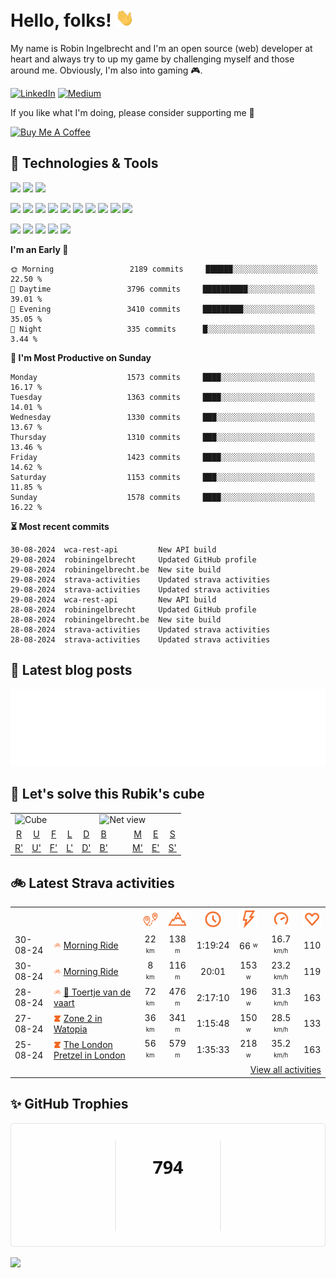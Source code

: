 # Hello, folks! <img src="https://raw.githubusercontent.com/robiningelbrecht/robiningelbrecht/master/wave.gif" width="30">
 
My name is Robin Ingelbrecht and I'm an open source (web) developer at heart and always try to up my game by challenging myself and those around me.
Obviously, I'm also into gaming 🎮.

[![LinkedIn](https://img.shields.io/badge/LinkedIn-0D61B8?style=flat&logo=linkedin&logoColor=white&color=0D61B8)](https://linkedin.com/in/robin-ingelbrecht) 
[![Medium](https://img.shields.io/badge/Medium-2bbc8a?style=flat&logo=medium&logoColor=white&color=2bbc8a)](https://ingelbrechtrobin.medium.com/) 

If you like what I'm doing, please consider supporting me 🙏

<a href="https://www.buymeacoffee.com/ingelbrecht" target="_blank"><img src="https://cdn.buymeacoffee.com/buttons/v2/default-yellow.png" alt="Buy Me A Coffee" style="height: 40px !important;" ></a>

## :wrench: Technologies & Tools
![](https://img.shields.io/badge/OS-Linux-informational?style=flat&logo=linux&logoColor=white&color=2bbc8a)
![](https://img.shields.io/badge/OS-Macos-informational?style=flat&logo=macos&logoColor=white&color=2bbc8a)
![](https://img.shields.io/badge/Editor-phpstorm-informational?style=flat&logo=phpstorm&logoColor=white&color=2bbc8a)

![](https://img.shields.io/badge/Code-Php-informational?style=flat&logo=php&logoColor=white&color=2bbc8a)
![](https://img.shields.io/badge/Framework-Symfony-informational?style=flat&logo=symfony&logoColor=white&color=2bbc8a)
![](https://img.shields.io/badge/Framework-Drupal-informational?style=flat&logo=drupal&logoColor=white&color=2bbc8a)
![](https://img.shields.io/badge/Framework-Laravel-informational?style=flat&logo=laravel&logoColor=white&color=2bbc8a)
![](https://img.shields.io/badge/Code-Python-informational?style=flat&logo=python&logoColor=white&color=2bbc8a)
![](https://img.shields.io/badge/Code-JavaScript-informational?style=flat&logo=javascript&logoColor=white&color=2bbc8a)
![](https://img.shields.io/badge/Code-css3-informational?style=flat&logo=css3&logoColor=white&color=2bbc8a)
![](https://img.shields.io/badge/Code-html5-informational?style=flat&logo=html5&logoColor=white&color=2bbc8a)
![](https://img.shields.io/badge/Code-chart.js-informational?style=flat&logo=chartdotjs&logoColor=white&color=2bbc8a)
![](https://img.shields.io/badge/Shell-Bash-informational?style=flat&logo=gnu-bash&logoColor=white&color=2bbc8a)

![](https://img.shields.io/badge/Tools-MySQL-informational?style=flat&logo=mysql&logoColor=white&color=2bbc8a)
![](https://img.shields.io/badge/Tools-MariaDB-informational?style=flat&logo=mariadb&logoColor=white&color=2bbc8a)
![](https://img.shields.io/badge/Tools-RabbitMQ-informational?style=flat&logo=rabbitmq&logoColor=white&color=2bbc8a)
![](https://img.shields.io/badge/Devops-Docker-informational?style=flat&logo=docker&logoColor=white&color=2bbc8a)
![](https://img.shields.io/badge/GitHub-continuous%20integration-informational?style=flat&logo=github%20actions&logoColor=white&color=2bbc8a)

<!--START_SECTION:commits-per-day-time-->
**I&#039;m an Early 🐤**

```text
🌞 Morning                 2189 commits     ██████░░░░░░░░░░░░░░░░░░░   22.50 %
🌆 Daytime                 3796 commits     ██████████░░░░░░░░░░░░░░░   39.01 %
🌃 Evening                 3410 commits     █████████░░░░░░░░░░░░░░░░   35.05 %
🌙 Night                   335 commits      █░░░░░░░░░░░░░░░░░░░░░░░░   3.44 %
```
<!--END_SECTION:commits-per-day-time-->

<!--START_SECTION:commits-per-weekday-->
**📅 I&#039;m Most Productive on Sunday**

```text
Monday                    1573 commits     ████░░░░░░░░░░░░░░░░░░░░░   16.17 %
Tuesday                   1363 commits     ████░░░░░░░░░░░░░░░░░░░░░   14.01 %
Wednesday                 1330 commits     ███░░░░░░░░░░░░░░░░░░░░░░   13.67 %
Thursday                  1310 commits     ███░░░░░░░░░░░░░░░░░░░░░░   13.46 %
Friday                    1423 commits     ████░░░░░░░░░░░░░░░░░░░░░   14.62 %
Saturday                  1153 commits     ███░░░░░░░░░░░░░░░░░░░░░░   11.85 %
Sunday                    1578 commits     ████░░░░░░░░░░░░░░░░░░░░░   16.22 %
```
<!--END_SECTION:commits-per-weekday-->

<!--START_SECTION:most-recent-commits-->
**⏳ Most recent commits**
                                        
```text
30-08-2024  wca-rest-api         New API build
29-08-2024  robiningelbrecht     Updated GitHub profile
29-08-2024  robiningelbrecht.be  New site build
29-08-2024  strava-activities    Updated strava activities
29-08-2024  strava-activities    Updated strava activities
29-08-2024  wca-rest-api         New API build
28-08-2024  robiningelbrecht     Updated GitHub profile
28-08-2024  robiningelbrecht.be  New site build
28-08-2024  strava-activities    Updated strava activities
28-08-2024  strava-activities    Updated strava activities
```
<!--END_SECTION:most-recent-commits-->

## :pencil: Latest blog posts

<a target="_blank" href="https://ingelbrechtrobin.medium.com/"><img src="assets/medium-blog-posts.svg" /></a>

## :jigsaw: Let's solve this Rubik's cube

<table>
  <tr>
    <td colspan="5">
      <img src="https://puzzle-generator.robiningelbrecht.be/github-game/cube" alt="Cube" />
    </td>
    <td colspan="5">
      <img src="https://puzzle-generator.robiningelbrecht.be/github-game/cube?view=net" alt="Net view" />
    </td>
  </tr>
  <tr>
    <td align="center">
      <a href="https://puzzle-generator.robiningelbrecht.be/github-game/turn/R">R</a>
    </td>
    <td align="center">
      <a href="https://puzzle-generator.robiningelbrecht.be/github-game/turn/U">U</a>
    </td>
    <td align="center">
      <a href="https://puzzle-generator.robiningelbrecht.be/github-game/turn/F">F</a>
    </td>
    <td align="center">
      <a href="https://puzzle-generator.robiningelbrecht.be/github-game/turn/L">L</a>
    </td>
    <td align="center">
      <a href="https://puzzle-generator.robiningelbrecht.be/github-game/turn/D">D</a>
    </td>
    <td align="center">
      <a href="https://puzzle-generator.robiningelbrecht.be/github-game/turn/B">B</a>
    </td>
    <td>
       &nbsp; &nbsp;
    </td>
    <td align="center">
      <a href="https://puzzle-generator.robiningelbrecht.be/github-game/turn/M">M</a>
    </td>
    <td align="center">
      <a href="https://puzzle-generator.robiningelbrecht.be/github-game/turn/E">E</a>
    </td>
    <td align="center">
      <a href="https://puzzle-generator.robiningelbrecht.be/github-game/turn/S">S</a>
    </td>
  </tr>
  <tr>
    <td align="center">
      <a href="https://puzzle-generator.robiningelbrecht.be/github-game/turn/R&#039;">R&#039;</a>
    </td>
    <td align="center">
      <a href="https://puzzle-generator.robiningelbrecht.be/github-game/turn/U&#039;">U&#039;</a>
    </td>
    <td align="center">
      <a href="https://puzzle-generator.robiningelbrecht.be/github-game/turn/F&#039;">F&#039;</a>
    </td>
    <td align="center">
      <a href="https://puzzle-generator.robiningelbrecht.be/github-game/turn/L&#039;">L&#039;</a>
    </td>
    <td align="center">
      <a href="https://puzzle-generator.robiningelbrecht.be/github-game/turn/D&#039;">D&#039;</a>
    </td>
    <td align="center">
      <a href="https://puzzle-generator.robiningelbrecht.be/github-game/turn/B&#039;">B&#039;</a>
    </td>
     <td>
      &nbsp; &nbsp;
    </td>
    <td align="center">
      <a href="https://puzzle-generator.robiningelbrecht.be/github-game/turn/M&#039;">M&#039;</a>
    </td>
    <td align="center">
      <a href="https://puzzle-generator.robiningelbrecht.be/github-game/turn/E&#039;">E&#039;</a>
    </td>
    <td align="center">
      <a href="https://puzzle-generator.robiningelbrecht.be/github-game/turn/S&#039;">S&#039;</a>
    </td>
  </tr>
</table>

## :bike: Latest Strava activities

<!--START_SECTION:strava-activities-->
<table>
    <tr>
        <th></th>
        <th></th>
        <th align="center"><img src="https://raw.githubusercontent.com/robiningelbrecht/strava-activities/master/public/distance.svg" width="30" alt="distance" title="distance"/></th>
        <th align="center"><img src="https://raw.githubusercontent.com/robiningelbrecht/strava-activities/master/public/elevation.svg" width="30" alt="elevation" title="elevation"/></th>
        <th align="center"><img src="https://raw.githubusercontent.com/robiningelbrecht/strava-activities/master/public/time.svg" width="30" alt="time" title="time"/></th>
        <th align="center"><img src="https://raw.githubusercontent.com/robiningelbrecht/strava-activities/master/public/average-watt.svg" width="30" alt="average watts" title="average watts"/></th>
        <th align="center"><img src="https://raw.githubusercontent.com/robiningelbrecht/strava-activities/master/public/average-speed.svg" width="30" alt="average speed" title="average speed"/></th>
        <th align="center"><img src="https://raw.githubusercontent.com/robiningelbrecht/strava-activities/master/public/heart-rate.svg" width="30" alt="average heart rate" title="average heart rate"/></th>
    </tr>
            <tr>
            <td>30-08-24</td>
            <td>
                <img src="https://raw.githubusercontent.com/robiningelbrecht/strava-activities/master/public/activity-ride.svg" width="12" alt="Morning Ride" title="Morning Ride"/>
<a href="https://www.strava.com/activities/12283198118" title="Kcal: 473 | Gear: None ">Morning Ride</a>
            </td>
            <td align="center">22 <sup><sub>km</sub></sup></td>
            <td align="center">138 <sup><sub>m</sub></sup></td>
            <td align="center">1:19:24</td>
            <td align="center">66 <sup><sub>w</sub></sup></td>
            <td align="center">16.7 <sup><sub>km/h</sub></sup></td>
            <td align="center">110</td>
        </tr>
            <tr>
            <td>30-08-24</td>
            <td>
                <img src="https://raw.githubusercontent.com/robiningelbrecht/strava-activities/master/public/activity-ride.svg" width="12" alt="Morning Ride" title="Morning Ride"/>
<a href="https://www.strava.com/activities/12283191279" title="Kcal: 158 | Gear: None ">Morning Ride</a>
            </td>
            <td align="center">8 <sup><sub>km</sub></sup></td>
            <td align="center">116 <sup><sub>m</sub></sup></td>
            <td align="center">20:01</td>
            <td align="center">153 <sup><sub>w</sub></sup></td>
            <td align="center">23.2 <sup><sub>km/h</sub></sup></td>
            <td align="center">119</td>
        </tr>
            <tr>
            <td>28-08-24</td>
            <td>
                <img src="https://raw.githubusercontent.com/robiningelbrecht/strava-activities/master/public/activity-ride.svg" width="12" alt="🌊 Toertje van de vaart" title="🌊 Toertje van de vaart"/>
<a href="https://www.strava.com/activities/12267141247" title="Kcal: 1911 | Gear: None ">🌊 Toertje van de vaart</a>
            </td>
            <td align="center">72 <sup><sub>km</sub></sup></td>
            <td align="center">476 <sup><sub>m</sub></sup></td>
            <td align="center">2:17:10</td>
            <td align="center">196 <sup><sub>w</sub></sup></td>
            <td align="center">31.3 <sup><sub>km/h</sub></sup></td>
            <td align="center">163</td>
        </tr>
            <tr>
            <td>27-08-24</td>
            <td>
                                <img src="https://raw.githubusercontent.com/robiningelbrecht/strava-activities/master/public/activity-virtual-ride-zwift.svg" width="12" alt="Zone 2 in Watopia" title="Zone 2 in Watopia"/>
<a href="https://www.strava.com/activities/12256164998" title="Kcal: 653 | Gear: None ">Zone 2 in Watopia</a>
            </td>
            <td align="center">36 <sup><sub>km</sub></sup></td>
            <td align="center">341 <sup><sub>m</sub></sup></td>
            <td align="center">1:15:48</td>
            <td align="center">150 <sup><sub>w</sub></sup></td>
            <td align="center">28.5 <sup><sub>km/h</sub></sup></td>
            <td align="center">133</td>
        </tr>
            <tr>
            <td>25-08-24</td>
            <td>
                                <img src="https://raw.githubusercontent.com/robiningelbrecht/strava-activities/master/public/activity-virtual-ride-zwift.svg" width="12" alt="The London Pretzel in London" title="The London Pretzel in London"/>
<a href="https://www.strava.com/activities/12238758704" title="Kcal: 1190 | Gear: None ">The London Pretzel in London</a>
            </td>
            <td align="center">56 <sup><sub>km</sub></sup></td>
            <td align="center">579 <sup><sub>m</sub></sup></td>
            <td align="center">1:35:33</td>
            <td align="center">218 <sup><sub>w</sub></sup></td>
            <td align="center">35.2 <sup><sub>km/h</sub></sup></td>
            <td align="center">163</td>
        </tr>
                <tr>
            <td colspan="8" align="right"><a href="https://github.com/robiningelbrecht/strava-activities#activities">View all activities</a></td>
        </tr>
    </table>

<!--END_SECTION:strava-activities-->

 ## :sparkles: GitHub Trophies

<img src="assets/github-streak-stats.svg"  alt="Robin Ingelbrecht's streak stats"/>

![](https://github-profile-trophy.vercel.app/?username=robiningelbrecht&theme=chalk&no-frame=false&no-bg=true&margin-w=4)
